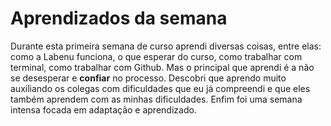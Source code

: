 # Aprendizados da semana

Durante esta primeira semana de curso aprendi diversas coisas, entre elas: como a Labenu funciona, o que esperar do curso, como trabalhar com terminal, como trabalhar com Github. Mas o principal que aprendi é a não se desesperar e **confiar** no processo. Descobri que aprendo muito auxiliando os colegas com dificuldades que eu já compreendi e que eles também aprendem com as minhas dificuldades. Enfim foi uma semana intensa focada em adaptação e aprendizado.